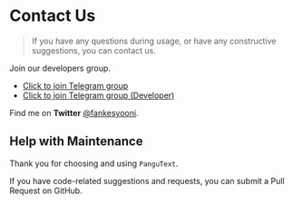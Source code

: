 # Contact Us

> If you have any questions during usage, or have any constructive suggestions, you can contact us.

Join our developers group.

- [Click to join Telegram group](https://t.me/BetterAndroid)
- [Click to join Telegram group (Developer)](https://t.me/HighCapable_Dev)

Find me on **Twitter** [@fankesyooni](https://twitter.com/fankesyooni).

## Help with Maintenance

Thank you for choosing and using `PanguText`.

If you have code-related suggestions and requests, you can submit a Pull Request on GitHub.